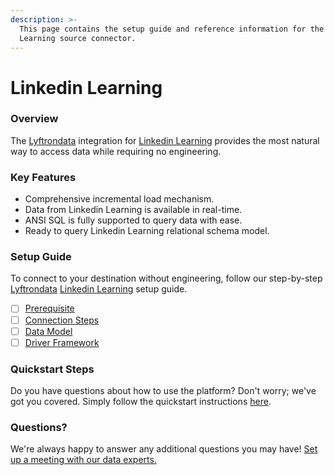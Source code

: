 ```yaml
---
description: >-
  This page contains the setup guide and reference information for the Linkedin
  Learning source connector.
---
```


# Linkedin Learning

### Overview

The [Lyftrondata](https://www.lyftrondata.com/) integration for [Linkedin Learning](None/) provides the most natural way to access data while requiring no engineering.

### Key Features

* Comprehensive incremental load mechanism.
* Data from Linkedin Learning is available in real-time.
* ANSI SQL is fully supported to query data with ease.
* Ready to query Linkedin Learning relational schema model.

### Setup Guide

To connect to your destination without engineering, follow our step-by-step [Lyftrondata](https://www.lyftrondata.com/) [Linkedin Learning](None/) setup guide.

* [ ] [Prerequisite](prerequisite.md)
* [ ] [Connection Steps](connection-steps.md)
* [ ] [Data Model](data-model/erd.md)
* [ ] [Driver Framework](driver-framework/)

### Quickstart Steps

Do you have questions about how to use the platform? Don't worry; we've got you covered. Simply follow the quickstart instructions [here](../../).

### Questions? <a href="#questions" id="questions"></a>

We're always happy to answer any additional questions you may have! [Set up a meeting with our data experts.](https://www.lyftrondata.com/book-a-meeting/)

